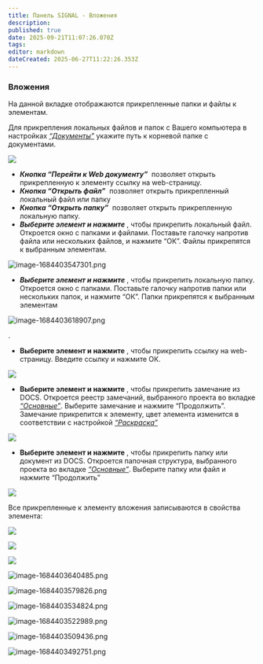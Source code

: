 ```yaml
---
title: Панель SIGNAL - Вложения
description: 
published: true
date: 2025-09-21T11:07:26.070Z
tags: 
editor: markdown
dateCreated: 2025-06-27T11:22:26.353Z
---
```


### **Вложения**

На данной вкладке отображаются прикрепленные папки и файлы к элементам.

Для прикрепления локальных файлов и папок с Вашего компьютера в настройках [_“Документы”_](https://wiki.sgnl.pro/app/page/1ZiqzZQDduXanSaQ7i9MH_mfoefjEa6NqJw1AJyZ3DtY) укажите путь к корневой папке с документами.

![](https://lh7-rt.googleusercontent.com/docsz/AD_4nXepsh8iEaqwHoHKMHpdBkHJM9NPbNNVTDGXvM6gliPfwVujt3QhTH7_N-sp2qpvtEICJzUTKNYGDvmvV0aULrqhll_CX9p0GQG82bySXhrZ4Qd-eTIyI6IsZQVcypJCCLKZZ8wJJ_qRvPePJTR7rw?key=aqcxwRFcmRWJMTA192jxog)

-   ***Кнопка “Перейти к Web документу”***  [](https://wiki.sgnl.pro/uploads/images/gallery/2023-05/image-1684403492751.png)позволяет открыть прикрепленную к элементу ссылку на web-страницу.
-   ***Кнопка “Открыть файл”***  позволяет открыть прикрепленный локальный файл или папку
-   ***Кнопка “Открыть папку”***  позволяет открыть прикрепленную локальную папку.
-   ***Выберите элемент и нажмите*** , чтобы прикрепить локальный файл. Откроется окно с папками и файлами. Поставьте галочку напротив файла или нескольких файлов, и нажмите “ОК”. Файлы прикрепятся к выбранным элементам.

![image-1684403547301.png](https://lh7-rt.googleusercontent.com/docsz/AD_4nXfkancxCnXbOR2c5V3OKR22csKK90eVfeStPmRNrwOXgtxzydCWmgDioIroODnDCSMaVGzI24ufl4ju2PG-valuTTSij7bgUSm61lzlMFkY100tTSGFakZeJWdP8puKxfEMygugm1ITgnskfmr5vg?key=aqcxwRFcmRWJMTA192jxog)

-   ***Выберите элемент и нажмите*** , чтобы прикрепить локальную папку. Откроется окно с папками. Поставьте галочку напротив папки или нескольких папок, и нажмите “ОК”. Папки прикрепятся к выбранным элементам

![image-1684403618907.png](https://lh7-rt.googleusercontent.com/docsz/AD_4nXfUg45UC4WFlFwrjfltSd49U6UqB54ZsCYMYxm9NGL5AZQiW2-cikMNyXH3EO7kMaO98amfKyohyN12rTrtDFbjnIkwq0E1pJ921Rd-x8UYnScHt-wRazlVtnx6vXwUeuulvjtt15TXpnbtNIWUAg?key=aqcxwRFcmRWJMTA192jxog)

.

-   **Выберите элемент и нажмите** , чтобы прикрепить ссылку на web-страницу. Введите ссылку и нажмите ОК.

![](https://lh7-rt.googleusercontent.com/docsz/AD_4nXdTChBa-hbxIyxZREA1i0sYkis5WTSmdeimUO9uAgxT7RFpnBxody1nvj9oikuozTwxYGbwGvcOXXklfWgB1SoBXwoYctqn2xtbLeSSVXhoaU8JwPpJjm8qPI0-VCIQVKAfrDEDcr-NNQqChzxO0w?key=aqcxwRFcmRWJMTA192jxog)

-   **Выберите элемент и нажмите** , чтобы прикрепить замечание из DOCS. Откроется реестр замечаний, выбранного проекта во вкладке [_“Основные”_](https://wiki.sgnl.pro/app/page/1VZKa5VY-eaElXKzpwmKikcohhV8KuNG6iiBaAzT5Lc4). Выберите замечание и нажмите “Продолжить”. Замечание прикрепится к элементу, цвет элемента изменится в соответствии с настройкой [_“Раскраска”_](https://wiki.sgnl.pro/app/page/165fGF2LyUPst6ZWaw12UnxbiSHVFcoz_XI6Nh9hozdA)

![](https://lh7-rt.googleusercontent.com/docsz/AD_4nXc4e-zJw-Sf00AuUr8KQbWSwGim6qGDZ5FYsexEi0m9opiraE6TE6xztkvNpr6BivLJ9ibrhAYdHNBTT-UXYxXDSmTJjpvbfGSY0NJo_JE59Boep2A4quDNQd3jfXkiXZ-X9jci0YTJcUsf1Nmm?key=aqcxwRFcmRWJMTA192jxog)

-   **Выберите элемент и нажмите** , чтобы прикрепить папку или документ из DOCS. Откроется папочная структура, выбранного проекта во вкладке [_“Основные”_](https://wiki.sgnl.pro/app/page/1VZKa5VY-eaElXKzpwmKikcohhV8KuNG6iiBaAzT5Lc4). Выберите папку или файл и нажмите “Продолжить”

![](https://lh7-rt.googleusercontent.com/docsz/AD_4nXdNLOdqWq9CWle8h5gZW8AKKg3TfpnroRmyAjoLQzkRKLcVMGsg8XbR3xW4R-31kBln90jGx3lnnGRor3rs1uBuA3PoDZLXLPohHsT3XTHZw5XHJNGxfyJEZPr-ed_CbfRqBBEq1U6SfR-wpAuhKQ?key=aqcxwRFcmRWJMTA192jxog)

Все прикрепленные к элементу вложения записываются в свойства элемента:

![](https://lh7-rt.googleusercontent.com/docsz/AD_4nXd-kFM7TTYVFVTd8KpD9BeC9YEHbpKI7-Tp2whsZGc6m1lq1GPP4CFDHYDstUzDaZH5gAS13Uqcwd-ILci15mRojJgUMPkgWisFKYY5XwVbyBD8ZLugGHcO3o_qIXfUAuHJs1YWHzvCd84ts29nIQ?key=aqcxwRFcmRWJMTA192jxog)

![](https://lh7-rt.googleusercontent.com/docsz/AD_4nXf5DJEVxOIcy4LKnNpvSTJrBmDOLB-grxWOHfuD7Epkcc-2TVBK5MjruKt65J_Tht5I6f7KUbmCmv5fJz1gH_8PBAG0qo_95Ho4vktnaFmG3zP42zju1mUIUOpswXVspZyEhk_hQtzKGClEkc87Dg?key=aqcxwRFcmRWJMTA192jxog)

![](https://lh7-rt.googleusercontent.com/docsz/AD_4nXdcz6nL7o0lMG9AzmrCc9fAbWoKjrZ1v18voxvpVcdAHZFM3XZ9gD6-cvXovT2QGGrehQdY2C5qhpX0wi1FE9e3wOtbQEoJj-IMVBvpmKceUuTZSJHvYQqtil1VdVUTfLlRuzSa-otyAXCWzkERGQ?key=aqcxwRFcmRWJMTA192jxog)

![image-1684403640485.png](https://lh7-rt.googleusercontent.com/docsz/AD_4nXd5HK9wRdtwT--TIdDKj5V3xqdvlToEixJjvq0nYtK-lV10C4psJtL_xeh7hPsyD2up5Uxm7GZkIcaStRajQCeX7ZlYL2V98Hb-AYdxcdeDI6Ut_OZBxWHQ2ORl6AYbPftADlK_9C8LyVP8z9TVnA?key=aqcxwRFcmRWJMTA192jxog)

![image-1684403579826.png](https://lh7-rt.googleusercontent.com/docsz/AD_4nXdZWuJOj4ZyxofjAg9PTI94mx1rdUU801uK1OhFTRlqoOxgVo8-XKCoUuWx_xw54Ojbr6dbo9trSERYw__SJaLG1STJw03PICJYlcncDWzDCHwwpzr1rq3doFFX5B1tyUF8raTTfehQbA3mqpxRFQ?key=aqcxwRFcmRWJMTA192jxog)

![image-1684403534824.png](https://lh7-rt.googleusercontent.com/docsz/AD_4nXfYxCgO44oPHKGYpvZtto0g-fFNm6iPIGQdsJYO9w7EZ66Bp9_mT2RJvmzV9YMPzVcPK0DiSqyEMW3mMnuaXTHBbwtNqfYaOEcfg80ZicynTmddcRsHEvqFO52FWM0wjY75wx5yOeWpfRCOqW_fHw?key=aqcxwRFcmRWJMTA192jxog)

![image-1684403522989.png](https://lh7-rt.googleusercontent.com/docsz/AD_4nXdN2-qkLYDzmAi6WJUl3tSU3uiglX-jzzdYrGnhVoHm2h7kw1q8_6hszjGDPQzjqBdI68eGMqUTmOyzQrekp-9mU2EtVgvxB4Z0EI1o8evn9UBsRnEh1lYAIIRJcCpPGHlBNnDQ9nwzpERUr1Q0Sw?key=aqcxwRFcmRWJMTA192jxog)

![image-1684403509436.png](https://lh7-rt.googleusercontent.com/docsz/AD_4nXfL8j3zbzSqZiCPuqETsrpAPduXxFQ06iQGZtT1qt0_3HcaE1su8XCmggsN3eYUrG86bObgPJBq2oSxdmrzDxoFGE8FatoWiLxjFZVTE2af6axC3Mp0zNOP8XHspYkw5dMzyRF8dSb_HrjeIBhiPw?key=aqcxwRFcmRWJMTA192jxog)

![image-1684403492751.png](https://lh7-rt.googleusercontent.com/docsz/AD_4nXcnzMX8FHB31B9_Ci0AdF0uekBA4JtvElWMnpct3UN9s38Ph0M9D5Q3R0sv2Ke9DIeDd5TLF-aB8lIQgHiz5h8BC4ehHt0Dw5FR5Z8qUp1vbdxQ-GtB2K7Vf6H_1esydGut4Bt3DITRigIwX1vu?key=aqcxwRFcmRWJMTA192jxog)